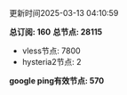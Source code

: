 更新时间2025-03-13 04:10:59

**总订阅: 160**
**总节点: 28115**
- vless节点: 7800
- hysteria2节点: 2

**google ping有效节点: 570**
